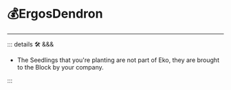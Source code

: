 # 💰<erg>ErgosDendron</erg>

---

<!-- =================================================== -->
<!-- =================================================== -->
<!-- =================================================== -->
<!-- =================================================== -->
<!-- =================================================== -->
::: details 🛠 <dev>&&&</dev>

- The Seedlings that you're planting are not part of Eko, they are brought to the Block by your company.

:::

